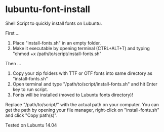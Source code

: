 # lubuntu-font-install
Shell Script to quickly install fonts on Lubuntu.


First ...

1. Place "install-fonts.sh" in an empty folder.
2. Make it executable by opening terminal (CTRL+ALT+T) and typing "chmod +x /path/to/script/install-fonts.sh"

Then ...

1. Copy your zip folders with TTF or OTF fonts into same directory as "install-fonts.sh"
2. Open terminal and type "/path/to/script/install-fonts.sh" and hit Enter key to run script.
3. Fonts will be installed (moved to Lubuntu fonts directory)!


Replace "/path/to/script/" with the actual path on your computer. You can get the path by opening your file manager, right-click on "install-fonts.sh" and click "Copy path(s)".

Tested on Lubuntu 14.04
